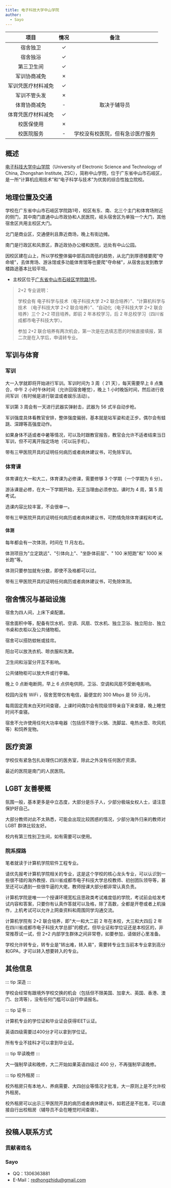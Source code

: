 ```yaml
---
title: 电子科技大学中山学院
author:
  - Sayo
---
```


|        项目        | 情况 |     备注     |
| :----------------: | :--: | :----------: |
|      宿舍独卫      |  ✓   ||
|      宿舍独浴      |  ✓   ||
|     第三卫生间     |  ✓   ||
|    军训协商减免    |  ✗   ||
| 军训凭医疗材料减免 |  ✓   ||
|    军训不管头发    |  ✗   ||
|    体育协商减免    |  -   | 取决于辅导员   |
| 体育凭医疗材料减免 |  ✓   ||
|     校医保使用      |  ✗  ||
|     校医院服务     |  -   | 学校没有校医院，但有急诊医疗服务 |

## 概述

[电子科技大学中山学院](https://www.zsc.edu.cn/)（University of Electronic Science and Technology of China, Zhongshan Institute, ZSC），简称中山学院，位于广东省中山市石岐区，是一所“计算机应用技术”和“电子科学与技术”为优势的综合性独立院校。

## 地理位置及交通

学校在广东省中山市石岐区学院路1号，校区有东、南、北三个主门和体育场附近的侧门，其中南门直通中山市政协和人民医院，岐头宿舍区为单独一个大门，其他宿舍区共用主校区大门。

北门是商业区，交通便利且靠近商场，晚上有街边摊。

南门是行政区和风景区，靠近政协办公楼和医院，远处有中山公园。

因校区建在山上，所以学校整体偏中部高四周低的趋势，从北门到厚德楼要爬"夺命坡"，去体育场、游泳馆或多功能体育馆等也要爬"夺命梯"，从宿舍出发到教学楼路途基本比较平坦。

- 主校区位于[广东省中山市石岐区学院路1号](https://www.amap.com/place/B02F802F2Z)。

> 2+2 专业说明：
>
> 学校会有 电子科学与技术（电子科技大学 2+2 联合培养）”、“计算机科学与技术 （电子科技大学 2+2 联合培养）”、“自动化（电子科技大学 2+2 联合培养）三个 2+2 项目培养。即前 2 年本校学习，后 2 年总校学习（四川省成都市电子科技大学）。
>
> 参加 2+2 联合培养有两次机会，第一次是在选填志愿的时候直接填报，第二次是在入学后，申请转专业。

## 军训与体育

### 军训

大一入学就即将开始进行军训。军训时间为 3 周（ 21 天），每天需要早上 8 点集合，中午 2 小时午休时间（允许回宿舍睡觉），晚上 1 小时晚饭时间，然后进行夜间军训（有时候是进行联谊或者娱乐活动）。

军训第 3 周会有一天进行武器实弹射击，武器为 56 式半自动步枪。

军训强度具体看教官安排，整体强度偏弱，基本就是站军姿和走正步。偶尔会有蛙跳、深蹲等高强度动作。

如果身体不适或者中暑等情况，可以及时跟教官报告，教官会允许不适者结束当日军训，但不可离开指定场地（可以玩手机）。

带有三甲医院开具的证明任何病历或者病休建议书，可免除军训。

### 体育课

体育课在大一和大二，体育课为必修课，需要修够 3 个学期（一个学期为 6 分）。

游泳课是必修，在大一下学期开始，无正当理由必须参加，课时为 4 周，第 5 周考试。

选课内容比较丰富，不会很单一。

带有三甲医院开具的证明任何病历或者病休建议书，可酌情免除体育课程和考试。

#### 体测

每年都会有一次体测，时间在 11 月左右。

体测项目为"立定跳远"、"引体向上"、"坐卧体前屈"、" 100 米短跑"和" 1000 米长跑"等。

体测只要参加就有分数，即使不及格都可以过。

带有三甲医院开具的证明任何病历或者病休建议书，可免除体测。

## 宿舍情况与基础设施

宿舍为四人间，上床下桌配置。

宿舍面积中等，配备有饮水机、空调、风扇、饮水机、独立卫浴、独立阳台、独立书桌和衣柜以及公共储物柜。

宿舍可以搭防蚊帐或挂帘。

阳台可以放洗衣机、晾衣服和洗漱。

卫生间和浴室分开互不影响。

公共储物柜可以放大件或行李箱。

晚上 0 点断电断网，早上 6 点供电供网，卫浴、空调和风扇不受断电影响。

校园内没有 WiFi ，宿舍宽带仅有电信，最便宜的 300 Mbps 是 59 元/月。

每周固定周末白天时间查寝，上课时间偶尔会有院级领导亲自下来查寝，晚上睡觉时间不查寝。

宿舍不允许使用任何大功率电器（包括但不限于火锅、洗脚盆、电热水壶、吹风机等）和饲养宠物。

## 医疗资源

学校仅有紧急包扎处理伤口的医务室，除此之外没有任何医疗资源。

最近的医院是南门的人民医院。

## LGBT 友善梗概

氛围一般，基本更多是中立态度，大部分是乐子人，少部分极端女权人士，请注意保护好自己。

大部分教师对此不太熟悉，可能会出现比较困惑的情况，少部分海外归来的教师对 LGBT 群体比较友好。

校内有第三性别卫生间，如有需要可以使用。

### 院系探路

笔者就读于计算机学院软件工程专业。

请优先报考计算机学院相关的专业，这是这个学校的核心龙头专业，可以认识到一些很不错的海外教授、四川省成都市电子科技大学总校教师、初创团队领导等，甚至还可以遇到一些很牛逼的大佬。教师授课大部分都非常认真负责。

计算机学院是唯一一个授课环境宽松且思政类考试难度低的学院，考试前会给发考试内容和答案，只要你有认真作答就可以及格，除了高数，全都是开卷或者上机操作，上机考试可以允许上网查资料和周围同学沟通交流。

计算机学院有 2+2 联合培养，即"大一和大二前 2 年在本校，大三和大四后 2 年在四川省成都市电子科技大学总部"的模式，但毕业证和学位证还是本校区的，非常推荐试一试，但 2+2 内部学生群体之间非常卷，如要参加，请做好心里准备。

学校允许转专业，转专业是"转出难，转入易"，需要转专业生当前本专业拿到高分和GPA，才可以转入想要转入的专业。

## 其他信息

::: tip
深造
:::

学校会经常有跟境外学校交换的机会（包括但不限美国、加拿大、英国、香港、澳门、台湾等），没有任何门槛可以自行申请报名。

::: tip
证书
:::

计算机专业的学位证和毕业证会获得IEET认证。

英语四级需要过400分才可以拿到学位证。

所有专业不挂科才可以拿到毕业证。

::: tip
早读晚修
:::

大一强制早读和晚修，大二开始如果英语四级过 400 分，不再强制早读晚修。

::: tip
校外租房
:::

校外租房只有本地人、养病需要、大四创业等情况才批准，大一原则上是不允许校外租房。

校外租房可以出示三甲医院开具的病历或者病休建议书，如若还是不批准，可以直接自行出校租房（辅导员不会在睡觉时间查寝）。

---

## 投稿人联系方式

### 贡献者姓名

### Sayo

- QQ：1306363881
- E-Mail：<redhongzhidu@gmail.com>

